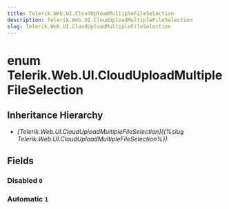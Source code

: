 ```yaml
---
title: Telerik.Web.UI.CloudUploadMultipleFileSelection
description: Telerik.Web.UI.CloudUploadMultipleFileSelection
slug: Telerik.Web.UI.CloudUploadMultipleFileSelection
---
```


# enum Telerik.Web.UI.CloudUploadMultipleFileSelection

## Inheritance Hierarchy

* *[Telerik.Web.UI.CloudUploadMultipleFileSelection]({%slug Telerik.Web.UI.CloudUploadMultipleFileSelection%})*

## Fields

### Disabled `0`

### Automatic `1`
